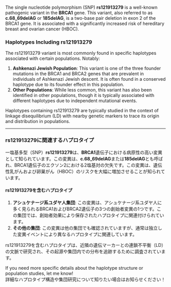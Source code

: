 The single nucleotide polymorphism (SNP) **rs121913279** is a well-known pathogenic variant in the **BRCA1** gene. This variant, also referred to as **c.68_69delAG** or **185delAG**, is a two-base pair deletion in exon 2 of the BRCA1 gene. It is associated with a significantly increased risk of hereditary breast and ovarian cancer (HBOC). 

### Haplotypes Including rs121913279
The rs121913279 variant is most commonly found in specific haplotypes associated with certain populations. Notably:
1. **Ashkenazi Jewish Population**: This variant is one of the three founder mutations in the BRCA1 and BRCA2 genes that are prevalent in individuals of Ashkenazi Jewish descent. It is often found in a conserved haplotype due to its founder effect in this population.
2. **Other Populations**: While less common, this variant has also been identified in other populations, though it is typically associated with different haplotypes due to independent mutational events.

Haplotypes containing rs121913279 are typically studied in the context of linkage disequilibrium (LD) with nearby genetic markers to trace its origin and distribution in populations.

---

### rs121913279に関連するハプロタイプ
一塩基多型（SNP）**rs121913279**は、**BRCA1**遺伝子における病原性の高い変異として知られています。この変異は、**c.68_69delAG**または**185delAG**とも呼ばれ、BRCA1遺伝子のエクソン2における2塩基対の欠失です。この変異は、遺伝性乳がんおよび卵巣がん（HBOC）のリスクを大幅に増加させることが知られています。

#### rs121913279を含むハプロタイプ
1. **アシュケナージ系ユダヤ人集団**: この変異は、アシュケナージ系ユダヤ人に多く見られるBRCA1およびBRCA2遺伝子の3つの創始者変異の1つです。この集団では、創始者効果により保存されたハプロタイプに関連付けられています。
2. **その他の集団**: この変異は他の集団でも確認されていますが、通常は独立した変異イベントにより異なるハプロタイプに関連しています。

rs121913279を含むハプロタイプは、近隣の遺伝マーカーとの連鎖不平衡（LD）の文脈で研究され、その起源や集団内での分布を追跡するために調査されています。

If you need more specific details about the haplotype structure or population studies, let me know!  
詳細なハプロタイプ構造や集団研究について知りたい場合はお知らせください！